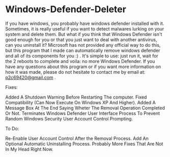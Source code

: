 # Windows-Defender-Deleter
If you have windows, you probably have windows defender installed with it. Sometimes, it is really useful if you want to detect malwares lurking on your system and delete them. But what if you think that Windows Defender isn't good enough for you or that you just want to deal with another antivirus, can you uninstall it? Microsoft has not provided any official way to do this, but this program that I made can automatically remove windows defender and all of its components for you :) . It's simple to use: just run it, wait for the 2 reboots to complete and voila: no more Windows Defender. If you have any questions about this program or if you want more information on how it was made, please do not hesitate to contact me by email at: p2c69420@gmail.com .


Fixes:


Added A Shutdown Warning Before Restarting The computer.
Fixed Compatibility (Can Now Execute On Windows XP And Higher).
Added A Message Box At The End Saying Wheter The Removal Operation Completed Or Not.
Terminates Windows Defender User Interface Process To Prevent Random Windows Security User Account Control Prompting.


To Do:


Re-Enable User Account Control After the Removal Process.
Add An Optional Automatic Uninstalling Process.
Probably More Fixes That Are Not In My Head Right Now.
